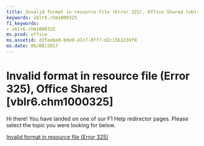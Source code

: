 ```yaml
---
title: Invalid format in resource file (Error 325), Office Shared [vblr6.chm1000325]
keywords: vblr6.chm1000325
f1_keywords:
- vblr6.chm1000325
ms.prod: office
ms.assetid: d3fee6ed-0de9-47c7-8ff7-d2c15b1239f8
ms.date: 06/08/2017
---
```



# Invalid format in resource file (Error 325), Office Shared [vblr6.chm1000325]

Hi there! You have landed on one of our F1 Help redirector pages. Please select the topic you were looking for below.

[Invalid format in resource file (Error 325)](http://msdn.microsoft.com/library/0adbbb62-8a65-6a29-5c9e-7cd35efd0ff9%28Office.15%29.aspx)

